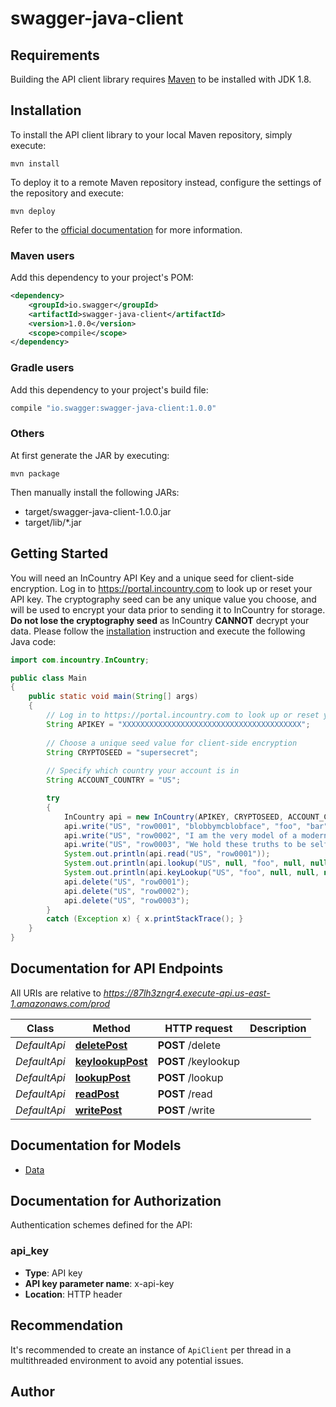 # swagger-java-client

## Requirements

Building the API client library requires [Maven](https://maven.apache.org/) to be installed with JDK 1.8.

## Installation

To install the API client library to your local Maven repository, simply execute:

```shell
mvn install
```

To deploy it to a remote Maven repository instead, configure the settings of the repository and execute:

```shell
mvn deploy
```

Refer to the [official documentation](https://maven.apache.org/plugins/maven-deploy-plugin/usage.html) for more information.

### Maven users

Add this dependency to your project's POM:

```xml
<dependency>
    <groupId>io.swagger</groupId>
    <artifactId>swagger-java-client</artifactId>
    <version>1.0.0</version>
    <scope>compile</scope>
</dependency>
```

### Gradle users

Add this dependency to your project's build file:

```groovy
compile "io.swagger:swagger-java-client:1.0.0"
```

### Others

At first generate the JAR by executing:

    mvn package

Then manually install the following JARs:

* target/swagger-java-client-1.0.0.jar
* target/lib/*.jar

## Getting Started

You will need an InCountry API Key and a unique seed for client-side encryption. Log in to https://portal.incountry.com to look up or reset your API key. The cryptography seed can be any unique value you choose, and will be used to encrypt your data prior to sending it to InCountry for storage. <b>Do not lose the cryptography seed</b> as InCountry <b>CANNOT</b> decrypt your data. Please follow the [installation](#installation) instruction and execute the following Java code:

```java
import com.incountry.InCountry;

public class Main 
{
	public static void main(String[] args) 
	{
		// Log in to https://portal.incountry.com to look up or reset your API key
		String APIKEY = "XXXXXXXXXXXXXXXXXXXXXXXXXXXXXXXXXXXXXXXX";
		
		// Choose a unique seed value for client-side encryption 
		String CRYPTOSEED = "supersecret";
		
		// Specify which country your account is in
		String ACCOUNT_COUNTRY = "US";

		try
		{
			InCountry api = new InCountry(APIKEY, CRYPTOSEED, ACCOUNT_COUNTRY);
			api.write("US", "row0001", "blobbymcblobface", "foo", "bar", null, null, null);
			api.write("US", "row0002", "I am the very model of a modern major general", null, "foo", "bar", null, null);
			api.write("US", "row0003", "We hold these truths to be self-evident", "bar", "foo", null, null, null);
			System.out.println(api.read("US", "row0001"));
			System.out.println(api.lookup("US", null, "foo", null, null, null));
			System.out.println(api.keyLookup("US", "foo", null, null, null, null));
			api.delete("US", "row0001");
			api.delete("US", "row0002");
			api.delete("US", "row0003");
		}
		catch (Exception x) { x.printStackTrace(); }
	}
}
```

## Documentation for API Endpoints

All URIs are relative to *https://87lh3zngr4.execute-api.us-east-1.amazonaws.com/prod*

Class | Method | HTTP request | Description
------------ | ------------- | ------------- | -------------
*DefaultApi* | [**deletePost**](docs/DefaultApi.md#deletePost) | **POST** /delete | 
*DefaultApi* | [**keylookupPost**](docs/DefaultApi.md#keylookupPost) | **POST** /keylookup | 
*DefaultApi* | [**lookupPost**](docs/DefaultApi.md#lookupPost) | **POST** /lookup | 
*DefaultApi* | [**readPost**](docs/DefaultApi.md#readPost) | **POST** /read | 
*DefaultApi* | [**writePost**](docs/DefaultApi.md#writePost) | **POST** /write | 

## Documentation for Models

 - [Data](docs/Data.md)

## Documentation for Authorization

Authentication schemes defined for the API:
### api_key

- **Type**: API key
- **API key parameter name**: x-api-key
- **Location**: HTTP header


## Recommendation

It's recommended to create an instance of `ApiClient` per thread in a multithreaded environment to avoid any potential issues.

## Author


